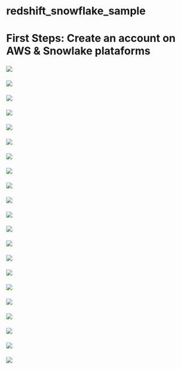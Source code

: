 # redshift_snowflake_sample

# First Steps: Create an account on AWS & Snowlake plataforms

###
![](snapshots/redshift_snowflake_1.png)
###
![](snapshots/redshift_snowflake_2.png)
###
![](snapshots/redshift_snowflake_3.png)
###
![](snapshots/redshift_snowflake_4.png)
###
![](snapshots/redshift_snowflake_5.png)
###
![](snapshots/redshift_snowflake_6.png)
###
![](snapshots/redshift_snowflake_7.png)
###
![](snapshots/redshift_snowflake_8.png)
###
![](snapshots/redshift_snowflake_9.png)
###
![](snapshots/redshift_snowflake_10.png)
###
![](snapshots/redshift_snowflake_11.png)
###
![](snapshots/redshift_snowflake_12.png)
###
![](snapshots/redshift_snowflake_13.png)
###
![](snapshots/redshift_snowflake_15.png)
###
![](snapshots/redshift_snowflake_14.png)
###
![](snapshots/redshift_snowflake_16.png)
###
![](snapshots/redshift_snowflake_17.png)
###
![](snapshots/redshift_snowflake_18.png)
###
![](snapshots/redshift_snowflake_19.png)
###
![](snapshots/redshift_snowflake_20.png)
###
![](snapshots/redshift_snowflake_21.png)
